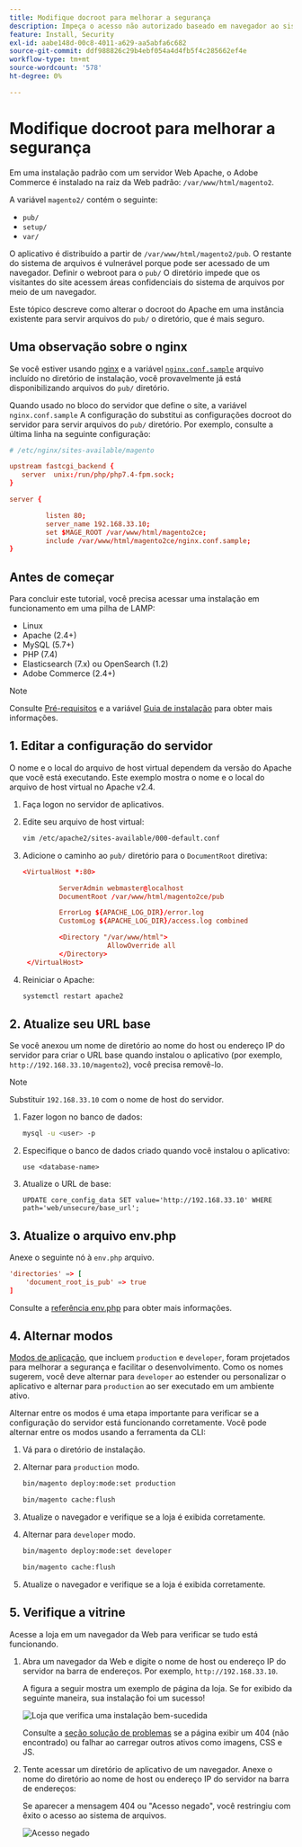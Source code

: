 ```yaml
---
title: Modifique docroot para melhorar a segurança
description: Impeça o acesso não autorizado baseado em navegador ao sistema de arquivos local da Adobe Commerce.
feature: Install, Security
exl-id: aabe148d-00c8-4011-a629-aa5abfa6c682
source-git-commit: ddf988826c29b4ebf054a4d4fb5f4c285662ef4e
workflow-type: tm+mt
source-wordcount: '578'
ht-degree: 0%

---
```


# Modifique docroot para melhorar a segurança

Em uma instalação padrão com um servidor Web Apache, o Adobe Commerce é instalado na raiz da Web padrão: `/var/www/html/magento2`.

A variável `magento2/` contém o seguinte:

- `pub/`
- `setup/`
- `var/`

O aplicativo é distribuído a partir de `/var/www/html/magento2/pub`. O restante do sistema de arquivos é vulnerável porque pode ser acessado de um navegador.
Definir o webroot para o `pub/` O diretório impede que os visitantes do site acessem áreas confidenciais do sistema de arquivos por meio de um navegador.

Este tópico descreve como alterar o docroot do Apache em uma instância existente para servir arquivos do `pub/` o diretório, que é mais seguro.

## Uma observação sobre o nginx

Se você estiver usando [nginx](../prerequisites/web-server/nginx.md) e a variável [`nginx.conf.sample`](https://github.com/magento/magento2/blob/2.4/nginx.conf.sample) arquivo incluído no diretório de instalação, você provavelmente já está disponibilizando arquivos do `pub/` diretório.

Quando usado no bloco do servidor que define o site, a variável `nginx.conf.sample` A configuração do substitui as configurações docroot do servidor para servir arquivos do `pub/` diretório. Por exemplo, consulte a última linha na seguinte configuração:

```conf
# /etc/nginx/sites-available/magento

upstream fastcgi_backend {
   server  unix:/run/php/php7.4-fpm.sock;
}

server {

         listen 80;
         server_name 192.168.33.10;
         set $MAGE_ROOT /var/www/html/magento2ce;
         include /var/www/html/magento2ce/nginx.conf.sample;
}
```

## Antes de começar

Para concluir este tutorial, você precisa acessar uma instalação em funcionamento em uma pilha de LAMP:

- Linux
- Apache (2.4+)
- MySQL (5.7+)
- PHP (7.4)
- Elasticsearch (7.x) ou OpenSearch (1.2)
- Adobe Commerce (2.4+)

>[!NOTE]
>
>Consulte [Pré-requisitos](../prerequisites/overview.md) e a variável [Guia de instalação](../overview.md) para obter mais informações.

## 1. Editar a configuração do servidor

O nome e o local do arquivo de host virtual dependem da versão do Apache que você está executando. Este exemplo mostra o nome e o local do arquivo de host virtual no Apache v2.4.

1. Faça logon no servidor de aplicativos.
1. Edite seu arquivo de host virtual:

   ```bash
   vim /etc/apache2/sites-available/000-default.conf
   ```

1. Adicione o caminho ao `pub/` diretório para o `DocumentRoot` diretiva:

   ```conf
   <VirtualHost *:80>
   
            ServerAdmin webmaster@localhost
            DocumentRoot /var/www/html/magento2ce/pub
   
            ErrorLog ${APACHE_LOG_DIR}/error.log
            CustomLog ${APACHE_LOG_DIR}/access.log combined
   
            <Directory "/var/www/html">
                        AllowOverride all
            </Directory>
    </VirtualHost>
   ```

1. Reiniciar o Apache:

   ```bash
   systemctl restart apache2
   ```

## 2. Atualize seu URL base

Se você anexou um nome de diretório ao nome do host ou endereço IP do servidor para criar o URL base quando instalou o aplicativo (por exemplo, `http://192.168.33.10/magento2`), você precisa removê-lo.

>[!NOTE]
>
>Substituir `192.168.33.10` com o nome de host do servidor.

1. Fazer logon no banco de dados:

   ```bash
   mysql -u <user> -p
   ```

1. Especifique o banco de dados criado quando você instalou o aplicativo:

   ```shell
   use <database-name>
   ```

1. Atualize o URL de base:

   ```shell
   UPDATE core_config_data SET value='http://192.168.33.10' WHERE path='web/unsecure/base_url';
   ```

## 3. Atualize o arquivo env.php

Anexe o seguinte nó à `env.php` arquivo.

```conf
'directories' => [
    'document_root_is_pub' => true
]
```

Consulte a [referência env.php](../../configuration/reference/config-reference-envphp.md) para obter mais informações.

## 4. Alternar modos

[Modos de aplicação](../../configuration/bootstrap/application-modes.md), que incluem `production` e `developer`, foram projetados para melhorar a segurança e facilitar o desenvolvimento. Como os nomes sugerem, você deve alternar para `developer` ao estender ou personalizar o aplicativo e alternar para `production` ao ser executado em um ambiente ativo.

Alternar entre os modos é uma etapa importante para verificar se a configuração do servidor está funcionando corretamente. Você pode alternar entre os modos usando a ferramenta da CLI:

1. Vá para o diretório de instalação.
1. Alternar para `production` modo.

   ```bash
   bin/magento deploy:mode:set production
   ```

   ```bash
   bin/magento cache:flush
   ```

1. Atualize o navegador e verifique se a loja é exibida corretamente.
1. Alternar para `developer` modo.

   ```bash
   bin/magento deploy:mode:set developer
   ```

   ```bash
   bin/magento cache:flush
   ```

1. Atualize o navegador e verifique se a loja é exibida corretamente.

## 5. Verifique a vitrine

Acesse a loja em um navegador da Web para verificar se tudo está funcionando.

1. Abra um navegador da Web e digite o nome de host ou endereço IP do servidor na barra de endereços. Por exemplo, `http://192.168.33.10`.

   A figura a seguir mostra um exemplo de página da loja. Se for exibido da seguinte maneira, sua instalação foi um sucesso!

   ![Loja que verifica uma instalação bem-sucedida](../../assets/installation/install-success_store.png)

   Consulte a [seção solução de problemas](https://support.magento.com/hc/en-us/articles/360032994352) se a página exibir um 404 (não encontrado) ou falhar ao carregar outros ativos como imagens, CSS e JS.

1. Tente acessar um diretório de aplicativo de um navegador. Anexe o nome do diretório ao nome de host ou endereço IP do servidor na barra de endereços:

   Se aparecer a mensagem 404 ou &quot;Acesso negado&quot;, você restringiu com êxito o acesso ao sistema de arquivos.

   ![Acesso negado](../../assets/installation/access-denied.png)
